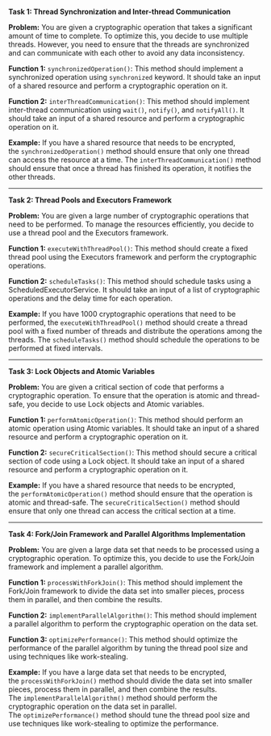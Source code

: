 **Task 1: Thread Synchronization and Inter-thread Communication**

**Problem:** You are given a cryptographic operation that takes a significant amount of time to complete. To optimize this, you decide to use multiple threads. However, you need to ensure that the threads are synchronized and can communicate with each other to avoid any data inconsistency.

**Function 1:** `synchronizedOperation()`: This method should implement a synchronized operation using `synchronized` keyword. It should take an input of a shared resource and perform a cryptographic operation on it.

**Function 2:** `interThreadCommunication()`: This method should implement inter-thread communication using `wait()`, `notify()`, and `notifyAll()`. It should take an input of a shared resource and perform a cryptographic operation on it.

**Example:** If you have a shared resource that needs to be encrypted, the `synchronizedOperation()` method should ensure that only one thread can access the resource at a time. The `interThreadCommunication()` method should ensure that once a thread has finished its operation, it notifies the other threads.

---

**Task 2: Thread Pools and Executors Framework**

**Problem:** You are given a large number of cryptographic operations that need to be performed. To manage the resources efficiently, you decide to use a thread pool and the Executors framework.

**Function 1:** `executeWithThreadPool()`: This method should create a fixed thread pool using the Executors framework and perform the cryptographic operations.

**Function 2:** `scheduleTasks()`: This method should schedule tasks using a ScheduledExecutorService. It should take an input of a list of cryptographic operations and the delay time for each operation.

**Example:** If you have 1000 cryptographic operations that need to be performed, the `executeWithThreadPool()` method should create a thread pool with a fixed number of threads and distribute the operations among the threads. The `scheduleTasks()` method should schedule the operations to be performed at fixed intervals.

---

**Task 3: Lock Objects and Atomic Variables**

**Problem:** You are given a critical section of code that performs a cryptographic operation. To ensure that the operation is atomic and thread-safe, you decide to use Lock objects and Atomic variables.

**Function 1:** `performAtomicOperation()`: This method should perform an atomic operation using Atomic variables. It should take an input of a shared resource and perform a cryptographic operation on it.

**Function 2:** `secureCriticalSection()`: This method should secure a critical section of code using a Lock object. It should take an input of a shared resource and perform a cryptographic operation on it.

**Example:** If you have a shared resource that needs to be encrypted, the `performAtomicOperation()` method should ensure that the operation is atomic and thread-safe. The `secureCriticalSection()` method should ensure that only one thread can access the critical section at a time.

---

**Task 4: Fork/Join Framework and Parallel Algorithms Implementation**

**Problem:** You are given a large data set that needs to be processed using a cryptographic operation. To optimize this, you decide to use the Fork/Join framework and implement a parallel algorithm.

**Function 1:** `processWithForkJoin()`: This method should implement the Fork/Join framework to divide the data set into smaller pieces, process them in parallel, and then combine the results.

**Function 2:** `implementParallelAlgorithm()`: This method should implement a parallel algorithm to perform the cryptographic operation on the data set.

**Function 3:** `optimizePerformance()`: This method should optimize the performance of the parallel algorithm by tuning the thread pool size and using techniques like work-stealing.

**Example:** If you have a large data set that needs to be encrypted, the `processWithForkJoin()` method should divide the data set into smaller pieces, process them in parallel, and then combine the results. The `implementParallelAlgorithm()` method should perform the cryptographic operation on the data set in parallel. The `optimizePerformance()` method should tune the thread pool size and use techniques like work-stealing to optimize the performance.